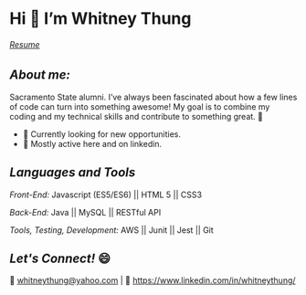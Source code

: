 # Hi 👋  I’m Whitney Thung

###### [Resume](https://github.com/whitneythung/whitneythung/files/7384226/Whitney_Thung_Resume.pdf)

## *About me:* 

Sacramento State alumni. I’ve always been fascinated about how a few lines of code can turn into something awesome!
My goal is to combine my coding and my technical skills and contribute to something great. 👾


* 🤔 Currently looking for new opportunities.	
* 💬 Mostly active here and on linkedin.
 
## *Languages and Tools*

 *Front-End:* Javascript (ES5/ES6) ||  HTML 5 ||  CSS3

*Back-End:* Java ||  MySQL || RESTful API

*Tools, Testing, Development:*  AWS ||  Junit || Jest ||  Git 

## *Let's Connect!* 😄
💌 whitneythung@yahoo.com |
🔗 https://www.linkedin.com/in/whitneythung/





<!---
whitneythung/whitneythung is a ✨ special ✨ repository because its `README.md` (this file) appears on your GitHub profile.
You can click the Preview link to take a look at your changes.
--->
